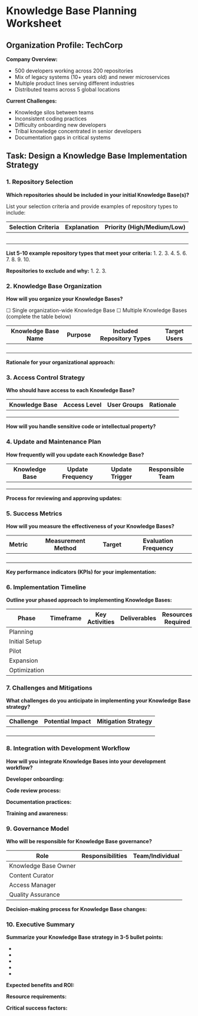 # Knowledge Base Planning Worksheet

## Organization Profile: TechCorp

**Company Overview:**
- 500 developers working across 200 repositories
- Mix of legacy systems (10+ years old) and newer microservices
- Multiple product lines serving different industries
- Distributed teams across 5 global locations

**Current Challenges:**
- Knowledge silos between teams
- Inconsistent coding practices
- Difficulty onboarding new developers
- Tribal knowledge concentrated in senior developers
- Documentation gaps in critical systems

## Task: Design a Knowledge Base Implementation Strategy

### 1. Repository Selection

**Which repositories should be included in your initial Knowledge Base(s)?**

List your selection criteria and provide examples of repository types to include:

| Selection Criteria | Explanation | Priority (High/Medium/Low) |
|-------------------|-------------|----------------------------|
| | | |
| | | |
| | | |
| | | |
| | | |

**List 5-10 example repository types that meet your criteria:**
1. 
2. 
3. 
4. 
5. 
6. 
7. 
8. 
9. 
10. 

**Repositories to exclude and why:**
1. 
2. 
3. 

### 2. Knowledge Base Organization

**How will you organize your Knowledge Bases?**

☐ Single organization-wide Knowledge Base
☐ Multiple Knowledge Bases (complete the table below)

| Knowledge Base Name | Purpose | Included Repository Types | Target Users |
|--------------------|---------|---------------------------|--------------|
| | | | |
| | | | |
| | | | |
| | | | |

**Rationale for your organizational approach:**



### 3. Access Control Strategy

**Who should have access to each Knowledge Base?**

| Knowledge Base | Access Level | User Groups | Rationale |
|---------------|-------------|------------|-----------|
| | | | |
| | | | |
| | | | |

**How will you handle sensitive code or intellectual property?**



### 4. Update and Maintenance Plan

**How frequently will you update each Knowledge Base?**

| Knowledge Base | Update Frequency | Update Trigger | Responsible Team |
|---------------|-----------------|---------------|-----------------|
| | | | |
| | | | |
| | | | |

**Process for reviewing and approving updates:**



### 5. Success Metrics

**How will you measure the effectiveness of your Knowledge Bases?**

| Metric | Measurement Method | Target | Evaluation Frequency |
|--------|-------------------|--------|---------------------|
| | | | |
| | | | |
| | | | |
| | | | |

**Key performance indicators (KPIs) for your implementation:**



### 6. Implementation Timeline

**Outline your phased approach to implementing Knowledge Bases:**

| Phase | Timeframe | Key Activities | Deliverables | Resources Required |
|-------|-----------|---------------|--------------|-------------------|
| Planning | | | | |
| Initial Setup | | | | |
| Pilot | | | | |
| Expansion | | | | |
| Optimization | | | | |

### 7. Challenges and Mitigations

**What challenges do you anticipate in implementing your Knowledge Base strategy?**

| Challenge | Potential Impact | Mitigation Strategy |
|-----------|-----------------|---------------------|
| | | |
| | | |
| | | |
| | | |

### 8. Integration with Development Workflow

**How will you integrate Knowledge Bases into your development workflow?**

**Developer onboarding:**


**Code review process:**


**Documentation practices:**


**Training and awareness:**


### 9. Governance Model

**Who will be responsible for Knowledge Base governance?**

| Role | Responsibilities | Team/Individual |
|------|-----------------|----------------|
| Knowledge Base Owner | | |
| Content Curator | | |
| Access Manager | | |
| Quality Assurance | | |

**Decision-making process for Knowledge Base changes:**


### 10. Executive Summary

**Summarize your Knowledge Base strategy in 3-5 bullet points:**

- 
- 
- 
- 
- 

**Expected benefits and ROI:**


**Resource requirements:**


**Critical success factors:** 